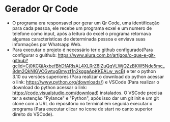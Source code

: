 
# Gerador Qr Code
- O programa era responsavel por gerar um Qr Code, uma identificação para cada pessoa, ele recebe um programa ecxel e um numero de telefone como input, após a leitura do excel o programa retornava algumas caracteristicas de determinada pessoa e enviava suas informações por Whatsapp Web.
- Para executar o projeto é necessário ter o github configurado(Para configurar o guithub: https://www.alura.com.br/artigos/o-que-e-git-github?gclid=Cj0KCQiAxbefBhDfARIsAL4XLRrZ8IZuQqVLWjQZzBKW5Nde5mc_8dm2QkNIGVCGwtugBmyzf1n2kggaApKKEALw_wcB) e ter o python 3.10 ou versões superiores (Para realizar o download do python acessar o link: https://www.python.org/downloads/) e VSCode (Para realizar o download do python acessar o link: https://code.visualstudio.com/download) instalados. O VSCode precisa ter a extenção "Pylance" e "Python", após isso dar um git init e um git clone com a URL do repositório no terminal em seguida executar o programa (Para executar clicar no icone de start no canto superior direito do VSCode).




